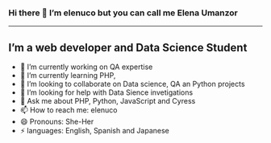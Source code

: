 ### Hi there 👋 I’m elenuco but you can call me Elena Umanzor
---
## I’m a web developer and Data Science Student
<!--
**elenuco/elenuco** is a ✨ _special_ ✨ repository because its `README.md` (this file) appears on your GitHub profile.

Here are some ideas to get you started:
- ⚡ Fun fact: 
-->
- 🔭 I’m currently working on QA expertise
- 🌱 I’m currently learning PHP, 
- 👯 I’m looking to collaborate on Data science, QA an Python projects
- 🤔 I’m looking for help with Data Sience invetigations 
- 💬 Ask me about PHP, Python, JavaScript and Cyress
- 📫 How to reach me: elenuco
- 😄 Pronouns: She-Her
- ⚡ languages: English, Spanish and Japanese